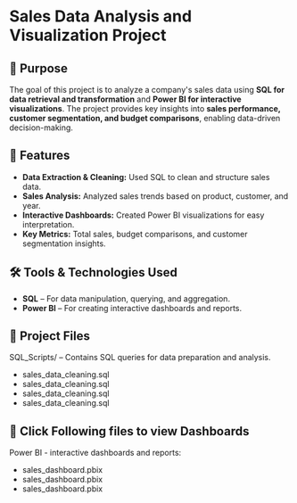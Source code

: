 # Sales Data Analysis and Visualization Project

## 📌 Purpose  
The goal of this project is to analyze a company's sales data using **SQL for data retrieval and transformation** and **Power BI for interactive visualizations**. The project provides key insights into **sales performance, customer segmentation, and budget comparisons**, enabling data-driven decision-making.  

## 🚀 Features  
- **Data Extraction & Cleaning:** Used SQL to clean and structure sales data.  
- **Sales Analysis:** Analyzed sales trends based on product, customer, and year.  
- **Interactive Dashboards:** Created Power BI visualizations for easy interpretation.  
- **Key Metrics:** Total sales, budget comparisons, and customer segmentation insights.  

## 🛠 Tools & Technologies Used  
- **SQL** – For data manipulation, querying, and aggregation.  
- **Power BI** – For creating interactive dashboards and reports.  

## 📂 Project Files  
SQL_Scripts/ – Contains SQL queries for data preparation and analysis.
- sales_data_cleaning.sql
- sales_data_cleaning.sql
- sales_data_cleaning.sql
- sales_data_cleaning.sql

## 📸 Click Following files to view Dashboards
Power BI - interactive dashboards and reports:
- sales_dashboard.pbix
- sales_dashboard.pbix
- sales_dashboard.pbix
